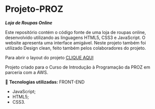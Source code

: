 # Projeto-PROZ

***Loja de Roupas Online***

Este repositório contém o código fonte de uma loja de roupas online, desenvolvido utilizando as linguagens HTML5, CSS3 e JavaScript. O website apresenta uma interface amigável. Neste projeto também foi utilizado Design clean, feito também pelos colaboradores do projeto.

Para abrir o layout do projeto <a href="https://www.figma.com/design/q0w5uc4Xrf1XZMChVMYrN8/LOJA-DE-ROUPAS---CURSO-PROZ-(Copy)?node-id=0-1&m=dev&t=rL5U522krwynsORA-1">CLIQUE AQUI</a>

Projeto criado para o Curso de Introdução à Programação da PROZ em parceria com a AWS.


 👀 **Tecnologias utilizadas:**
 FRONT-END
- JavaScript;
- HTML5;
- CSS3.

